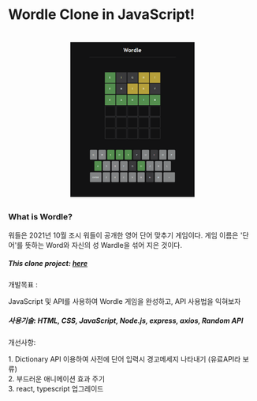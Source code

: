 <h1>Wordle Clone in JavaScript!<h1>
<div align="center">
  <img src="./README/screenshot.png" width="50%">
</div>

<h3>What is Wordle?</h3>
<p>워들은 2021년 10월 조시 워들이 공개한 영어 단어 맞추기 게임이다. 게임 이름은 '단어'를 뜻하는 Word와 자신의 성 Wardle을 섞어 지은 것이다.</p>

<h5>This clone project: <a href="https://heina-effect.github.io/wordle-javascript/">here</a></h5>
<p>개발목표 : </p> JavaScript 및 API를 사용하여 Wordle 게임을 완성하고, API 사용법을 익혀보자<br>
  
 <h5>사용기술: HTML, CSS, JavaScript, Node.js, express, axios, Random API</h5>
  
  <p> 개선사항: </p>
1. Dictionary API 이용하여 사전에 단어 입력시 경고메세지 나타내기 (유료API라 보류) <br>
2. 부드러운 애니메이션 효과 주기<br>
3. react, typescript 업그레이드<br>
